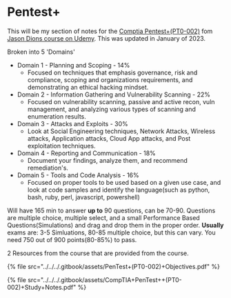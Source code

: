 # Pentest+

This will be my section of notes for the [Comptia Pentest+(PT0-002)](https://www.comptia.org/certifications/pentest) fom [Jason Dions course on Udemy](https://www.udemy.com/course/pentestplus/). This was updated in January of 2023.

Broken into 5 'Domains'

* Domain 1 - Planning and Scoping - 14%
  * Focused on techniques that emphasis governance, risk and compliance, scoping and organizations requirements, and demonstrating an ethical hacking mindset.
* Domain 2 - Information Gathering and Vulnerability Scanning - 22%
  * Focused on vulnerability scanning, passive and active recon, vuln management, and analyzing various types of scanning and enumeration results.
* Domain 3 - Attacks and Exploits - 30%
  * Look at Social Engineering techniques, Network Attacks, Wireless attacks, Application attacks, Cloud App attacks, and Post exploitation techniques.
* Domain 4 - Reporting and Communication - 18%
  * Document your findings, analyze them, and recommend remediation's.
* Domain 5 - Tools and Code Analysis - 16%
  * Focused on proper tools to be used based on a given use case, and look at code samples and identify the language(such as python, bash, ruby, perl, javascript, powershell)

Will have 165 min to answer **up to** 90 questions, can be 70-90. Questions are multiple choice, multiple select, and a small Performance Based Questions(Simulations) and drag and drop them in the proper order. **Usually** exams are: 3-5 Simluations, 80-85 multiple choice, but this can vary. You need 750 out of 900 points(80-85%) to pass.

2 Resources from the course that are provided from the course.

{% file src="../../../.gitbook/assets/PenTest+(PT0-002)+Objectives.pdf" %}

{% file src="../../../.gitbook/assets/CompTIA+PenTest++(PT0-002)+Study+Notes.pdf" %}
